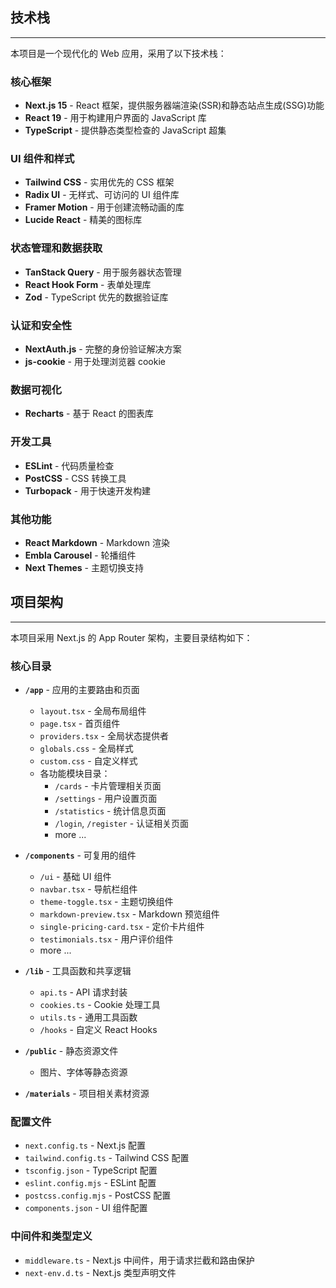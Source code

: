 ## 技术栈

---

本项目是一个现代化的 Web 应用，采用了以下技术栈：

### 核心框架
- **Next.js 15** - React 框架，提供服务器端渲染(SSR)和静态站点生成(SSG)功能
- **React 19** - 用于构建用户界面的 JavaScript 库
- **TypeScript** - 提供静态类型检查的 JavaScript 超集

### UI 组件和样式
- **Tailwind CSS** - 实用优先的 CSS 框架
- **Radix UI** - 无样式、可访问的 UI 组件库
- **Framer Motion** - 用于创建流畅动画的库
- **Lucide React** - 精美的图标库

### 状态管理和数据获取
- **TanStack Query** - 用于服务器状态管理
- **React Hook Form** - 表单处理库
- **Zod** - TypeScript 优先的数据验证库

### 认证和安全性
- **NextAuth.js** - 完整的身份验证解决方案
- **js-cookie** - 用于处理浏览器 cookie

### 数据可视化
- **Recharts** - 基于 React 的图表库

### 开发工具
- **ESLint** - 代码质量检查
- **PostCSS** - CSS 转换工具
- **Turbopack** - 用于快速开发构建

### 其他功能
- **React Markdown** - Markdown 渲染
- **Embla Carousel** - 轮播组件
- **Next Themes** - 主题切换支持

## 项目架构

---

本项目采用 Next.js 的 App Router 架构，主要目录结构如下：

### 核心目录
- **`/app`** - 应用的主要路由和页面
  - `layout.tsx` - 全局布局组件
  - `page.tsx` - 首页组件
  - `providers.tsx` - 全局状态提供者
  - `globals.css` - 全局样式
  - `custom.css` - 自定义样式
  - 各功能模块目录：
    - `/cards` - 卡片管理相关页面
    - `/settings` - 用户设置页面
    - `/statistics` - 统计信息页面
    - `/login`, `/register` - 认证相关页面
    - more ...

- **`/components`** - 可复用的组件
  - `/ui` - 基础 UI 组件
  - `navbar.tsx` - 导航栏组件
  - `theme-toggle.tsx` - 主题切换组件
  - `markdown-preview.tsx` - Markdown 预览组件
  - `single-pricing-card.tsx` - 定价卡片组件
  - `testimonials.tsx` - 用户评价组件
  - more ...

- **`/lib`** - 工具函数和共享逻辑
  - `api.ts` - API 请求封装
  - `cookies.ts` - Cookie 处理工具
  - `utils.ts` - 通用工具函数
  - `/hooks` - 自定义 React Hooks

- **`/public`** - 静态资源文件
  - 图片、字体等静态资源

- **`/materials`** - 项目相关素材资源

### 配置文件
- `next.config.ts` - Next.js 配置
- `tailwind.config.ts` - Tailwind CSS 配置
- `tsconfig.json` - TypeScript 配置
- `eslint.config.mjs` - ESLint 配置
- `postcss.config.mjs` - PostCSS 配置
- `components.json` - UI 组件配置

### 中间件和类型定义
- `middleware.ts` - Next.js 中间件，用于请求拦截和路由保护
- `next-env.d.ts` - Next.js 类型声明文件
